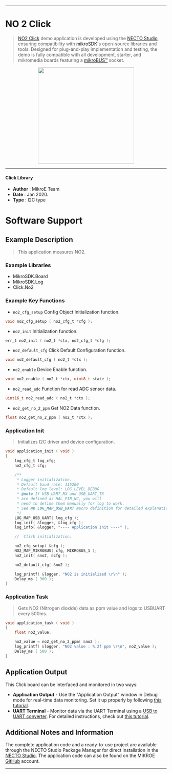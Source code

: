
---
# NO 2 Click

> [NO2 Click](https://www.mikroe.com/?pid_product=MIKROE-3098) demo application is developed using
the [NECTO Studio](https://www.mikroe.com/necto), ensuring compatibility with [mikroSDK](https://www.mikroe.com/mikrosdk)'s
open-source libraries and tools. Designed for plug-and-play implementation and testing, the demo is fully compatible with
all development, starter, and mikromedia boards featuring a [mikroBUS&trade;](https://www.mikroe.com/mikrobus) socket.

<p align="center">
  <img src="https://www.mikroe.com/?pid_product=MIKROE-3098&image=1" height=300px>
</p>

---

#### Click Library

- **Author**        : MikroE Team
- **Date**          : Jan 2020.
- **Type**          : I2C type

# Software Support

## Example Description

> This application measures NO2.

### Example Libraries

- MikroSDK.Board
- MikroSDK.Log
- Click.No2

### Example Key Functions

- `no2_cfg_setup` Config Object Initialization function. 
```c
void no2_cfg_setup ( no2_cfg_t *cfg );
``` 
 
- `no2_init` Initialization function. 
```c
err_t no2_init ( no2_t *ctx, no2_cfg_t *cfg );
```

- `no2_default_cfg` Click Default Configuration function. 
```c
void no2_default_cfg ( no2_t *ctx );
```

- `no2_enable` Device Enable function. 
```c
void no2_enable ( no2_t *ctx, uint8_t state );
```
 
- `no2_read_adc` Function for read ADC sensor data. 
```c
uint16_t no2_read_adc ( no2_t *ctx );
```

- `no2_get_no_2_ppm` Get NO2 Data function. 
```c
float no2_get_no_2_ppm ( no2_t *ctx );
```

### Application Init

> Initializes I2C driver and device configuration.

```c
void application_init ( void )
{
    log_cfg_t log_cfg;
    no2_cfg_t cfg;

    /** 
     * Logger initialization.
     * Default baud rate: 115200
     * Default log level: LOG_LEVEL_DEBUG
     * @note If USB_UART_RX and USB_UART_TX 
     * are defined as HAL_PIN_NC, you will 
     * need to define them manually for log to work. 
     * See @b LOG_MAP_USB_UART macro definition for detailed explanation.
     */
    LOG_MAP_USB_UART( log_cfg );
    log_init( &logger, &log_cfg );
    log_info( &logger, "---- Application Init ----" );

    //  Click initialization.

    no2_cfg_setup( &cfg );
    NO2_MAP_MIKROBUS( cfg, MIKROBUS_1 );
    no2_init( &no2, &cfg );

    no2_default_cfg( &no2 );

    log_printf( &logger, "NO2 is initialized \r\n" );
    Delay_ms ( 300 );
}
```

### Application Task

> Gets NO2 (Nitrogen dioxide) data as ppm value and logs to USBUART every 500ms.

```c
void application_task ( void )
{
    float no2_value;

    no2_value = no2_get_no_2_ppm( &no2 );
    log_printf( &logger, "NO2 value : %.2f ppm \r\n", no2_value );
    Delay_ms ( 500 );
}
```

## Application Output

This Click board can be interfaced and monitored in two ways:
- **Application Output** - Use the "Application Output" window in Debug mode for real-time data monitoring.
Set it up properly by following [this tutorial](https://www.youtube.com/watch?v=ta5yyk1Woy4).
- **UART Terminal** - Monitor data via the UART Terminal using
a [USB to UART converter](https://www.mikroe.com/click/interface/usb?interface*=uart,uart). For detailed instructions,
check out [this tutorial](https://help.mikroe.com/necto/v2/Getting%20Started/Tools/UARTTerminalTool).

## Additional Notes and Information

The complete application code and a ready-to-use project are available through the NECTO Studio Package Manager for 
direct installation in the [NECTO Studio](https://www.mikroe.com/necto). The application code can also be found on
the MIKROE [GitHub](https://github.com/MikroElektronika/mikrosdk_click_v2) account.

---
